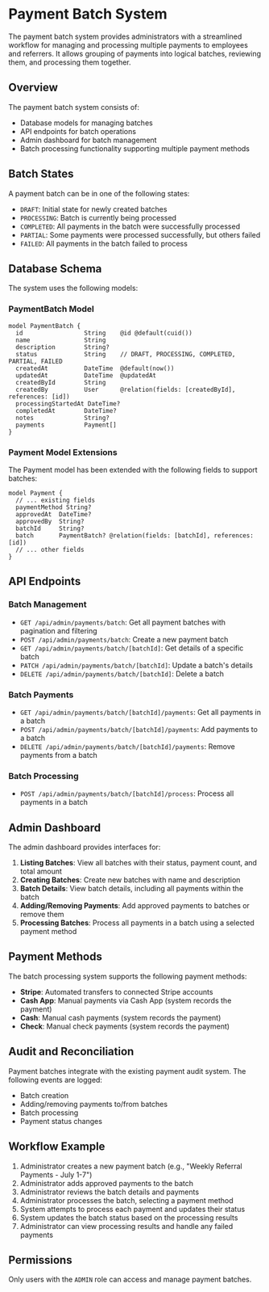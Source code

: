 # Payment Batch System

The payment batch system provides administrators with a streamlined workflow for managing and processing multiple payments to employees and referrers. It allows grouping of payments into logical batches, reviewing them, and processing them together.

## Overview

The payment batch system consists of:
- Database models for managing batches
- API endpoints for batch operations
- Admin dashboard for batch management
- Batch processing functionality supporting multiple payment methods

## Batch States

A payment batch can be in one of the following states:
- `DRAFT`: Initial state for newly created batches
- `PROCESSING`: Batch is currently being processed
- `COMPLETED`: All payments in the batch were successfully processed
- `PARTIAL`: Some payments were processed successfully, but others failed
- `FAILED`: All payments in the batch failed to process

## Database Schema

The system uses the following models:

### PaymentBatch Model

```prisma
model PaymentBatch {
  id                 String    @id @default(cuid())
  name               String
  description        String?
  status             String    // DRAFT, PROCESSING, COMPLETED, PARTIAL, FAILED
  createdAt          DateTime  @default(now())
  updatedAt          DateTime  @updatedAt
  createdById        String
  createdBy          User      @relation(fields: [createdById], references: [id])
  processingStartedAt DateTime?
  completedAt        DateTime?
  notes              String?
  payments           Payment[]
}
```

### Payment Model Extensions

The Payment model has been extended with the following fields to support batches:

```prisma
model Payment {
  // ... existing fields
  paymentMethod String?
  approvedAt  DateTime?
  approvedBy  String?
  batchId     String?
  batch       PaymentBatch? @relation(fields: [batchId], references: [id])
  // ... other fields
}
```

## API Endpoints

### Batch Management

- `GET /api/admin/payments/batch`: Get all payment batches with pagination and filtering
- `POST /api/admin/payments/batch`: Create a new payment batch
- `GET /api/admin/payments/batch/[batchId]`: Get details of a specific batch
- `PATCH /api/admin/payments/batch/[batchId]`: Update a batch's details
- `DELETE /api/admin/payments/batch/[batchId]`: Delete a batch

### Batch Payments

- `GET /api/admin/payments/batch/[batchId]/payments`: Get all payments in a batch
- `POST /api/admin/payments/batch/[batchId]/payments`: Add payments to a batch
- `DELETE /api/admin/payments/batch/[batchId]/payments`: Remove payments from a batch

### Batch Processing

- `POST /api/admin/payments/batch/[batchId]/process`: Process all payments in a batch

## Admin Dashboard

The admin dashboard provides interfaces for:

1. **Listing Batches**: View all batches with their status, payment count, and total amount
2. **Creating Batches**: Create new batches with name and description
3. **Batch Details**: View batch details, including all payments within the batch
4. **Adding/Removing Payments**: Add approved payments to batches or remove them
5. **Processing Batches**: Process all payments in a batch using a selected payment method

## Payment Methods

The batch processing system supports the following payment methods:

- **Stripe**: Automated transfers to connected Stripe accounts
- **Cash App**: Manual payments via Cash App (system records the payment)
- **Cash**: Manual cash payments (system records the payment)
- **Check**: Manual check payments (system records the payment)

## Audit and Reconciliation

Payment batches integrate with the existing payment audit system. The following events are logged:
- Batch creation
- Adding/removing payments to/from batches
- Batch processing 
- Payment status changes

## Workflow Example

1. Administrator creates a new payment batch (e.g., "Weekly Referral Payments - July 1-7")
2. Administrator adds approved payments to the batch
3. Administrator reviews the batch details and payments
4. Administrator processes the batch, selecting a payment method
5. System attempts to process each payment and updates their status
6. System updates the batch status based on the processing results
7. Administrator can view processing results and handle any failed payments

## Permissions

Only users with the `ADMIN` role can access and manage payment batches. 
